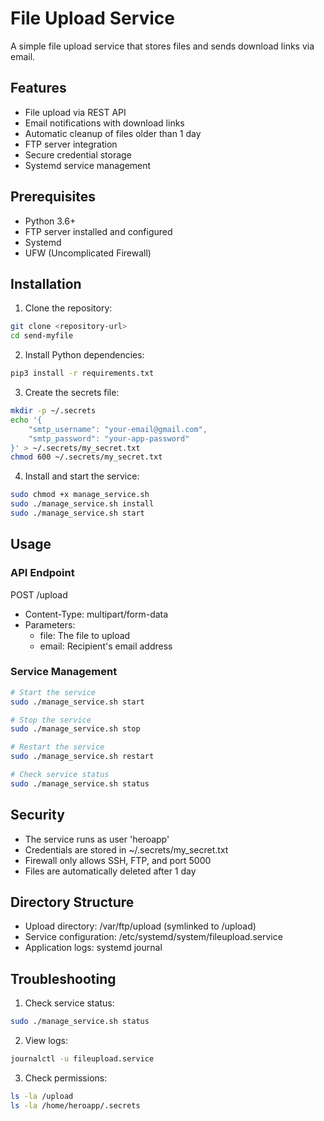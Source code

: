 # File Upload Service

A simple file upload service that stores files and sends download links via email.

## Features

- File upload via REST API
- Email notifications with download links
- Automatic cleanup of files older than 1 day
- FTP server integration
- Secure credential storage
- Systemd service management

## Prerequisites

- Python 3.6+
- FTP server installed and configured
- Systemd
- UFW (Uncomplicated Firewall)

## Installation

1. Clone the repository:
```bash
git clone <repository-url>
cd send-myfile
```

2. Install Python dependencies:
```bash
pip3 install -r requirements.txt
```

3. Create the secrets file:
```bash
mkdir -p ~/.secrets
echo '{
    "smtp_username": "your-email@gmail.com",
    "smtp_password": "your-app-password"
}' > ~/.secrets/my_secret.txt
chmod 600 ~/.secrets/my_secret.txt
```

4. Install and start the service:
```bash
sudo chmod +x manage_service.sh
sudo ./manage_service.sh install
sudo ./manage_service.sh start
```

## Usage

### API Endpoint

POST /upload
- Content-Type: multipart/form-data
- Parameters:
  - file: The file to upload
  - email: Recipient's email address

### Service Management

```bash
# Start the service
sudo ./manage_service.sh start

# Stop the service
sudo ./manage_service.sh stop

# Restart the service
sudo ./manage_service.sh restart

# Check service status
sudo ./manage_service.sh status
```

## Security

- The service runs as user 'heroapp'
- Credentials are stored in ~/.secrets/my_secret.txt
- Firewall only allows SSH, FTP, and port 5000
- Files are automatically deleted after 1 day

## Directory Structure

- Upload directory: /var/ftp/upload (symlinked to /upload)
- Service configuration: /etc/systemd/system/fileupload.service
- Application logs: systemd journal

## Troubleshooting

1. Check service status:
```bash
sudo ./manage_service.sh status
```

2. View logs:
```bash
journalctl -u fileupload.service
```

3. Check permissions:
```bash
ls -la /upload
ls -la /home/heroapp/.secrets
``` 